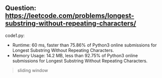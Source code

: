 ## Question: https://leetcode.com/problems/longest-substring-without-repeating-characters/

code1.py:
* Runtime: 60 ms, faster than 75.86% of Python3 online submissions for Longest Substring Without Repeating Characters.
* Memory Usage: 14.2 MB, less than 92.75% of Python3 online submissions for Longest Substring Without Repeating Characters.
> sliding window